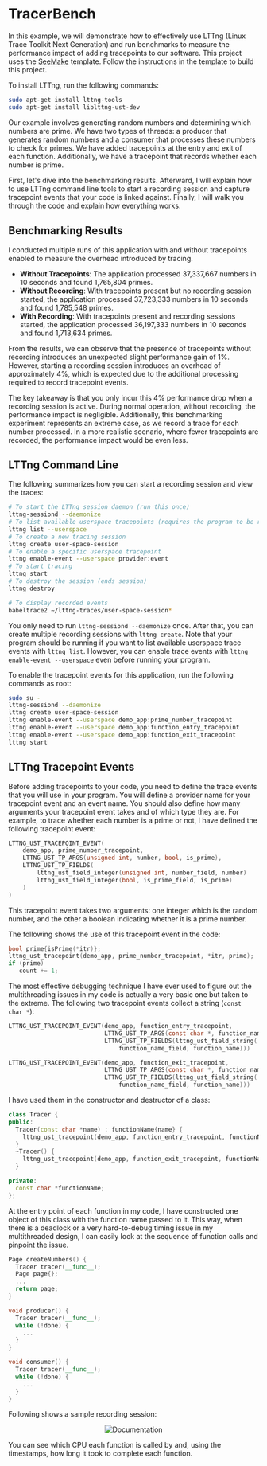 # TracerBench

In this example, we will demonstrate how to effectively use LTTng (Linux Trace
Toolkit Next Generation) and run benchmarks to measure the performance impact of
adding tracepoints to our software. This project uses the [SeeMake](https://github.com/MhmRhm/SeeMake)
template. Follow the instructions in the template to build this project.

To install LTTng, run the following commands:

```bash
sudo apt-get install lttng-tools
sudo apt-get install liblttng-ust-dev
```

Our example involves generating random numbers and determining which numbers are
prime. We have two types of threads: a producer that generates random numbers and
a consumer that processes these numbers to check for primes. We have added
tracepoints at the entry and exit of each function. Additionally, we have a
tracepoint that records whether each number is prime.

First, let's dive into the benchmarking results. Afterward, I will explain how to
use LTTng command line tools to start a recording session and capture tracepoint
events that your code is linked against. Finally, I will walk you through the
code and explain how everything works.

## Benchmarking Results

I conducted multiple runs of this application with and without tracepoints
enabled to measure the overhead introduced by tracing.

- **Without Tracepoints**: The application processed 37,337,667 numbers in 10
seconds and found 1,765,804 primes.
- **Without Recording**: With tracepoints present but no recording session
started, the application processed 37,723,333 numbers in 10 seconds and found
1,785,548 primes.
- **With Recording**: With tracepoints present and recording sessions started,
the application processed 36,197,333 numbers in 10 seconds and found 1,713,634
primes.

From the results, we can observe that the presence of tracepoints without
recording introduces an unexpected slight performance gain of 1%. However,
starting a recording session introduces an overhead of approximately 4%, which is
expected due to the additional processing required to record tracepoint events.

The key takeaway is that you only incur this 4% performance drop when a recording
session is active. During normal operation, without recording, the performance
impact is negligible. Additionally, this benchmarking experiment represents an
extreme case, as we record a trace for each number processed. In a more realistic
scenario, where fewer tracepoints are recorded, the performance impact would be
even less.

## LTTng Command Line

The following summarizes how you can start a recording session and view the
traces:

```bash
# To start the LTTng session daemon (run this once)
lttng-sessiond --daemonize
# To list available userspace tracepoints (requires the program to be running)
lttng list --userspace
# To create a new tracing session
lttng create user-space-session
# To enable a specific userspace tracepoint
lttng enable-event --userspace provider:event
# To start tracing
lttng start
# To destroy the session (ends session)
lttng destroy

# To display recorded events
babeltrace2 ~/lttng-traces/user-space-session*
```

You only need to run `lttng-sessiond --daemonize` once. After that, you can
create multiple recording sessions with `lttng create`. Note that your program
should be running if you want to list available userspace trace events with
`lttng list`. However, you can enable trace events with
`lttng enable-event --userspace` even before running your program.

To enable the tracepoint events for this application, run the following commands
as root:

```bash
sudo su -
lttng-sessiond --daemonize
lttng create user-space-session
lttng enable-event --userspace demo_app:prime_number_tracepoint
lttng enable-event --userspace demo_app:function_entry_tracepoint
lttng enable-event --userspace demo_app:function_exit_tracepoint
lttng start
```

## LTTng Tracepoint Events

Before adding tracepoints to your code, you need to define the trace events that
you will use in your program. You will define a provider name for your tracepoint
event and an event name. You should also define how many arguments your
tracepoint event takes and of which type they are. For example, to trace whether
each number is a prime or not, I have defined the following tracepoint event:

```c
LTTNG_UST_TRACEPOINT_EVENT(
    demo_app, prime_number_tracepoint,
    LTTNG_UST_TP_ARGS(unsigned int, number, bool, is_prime),
    LTTNG_UST_TP_FIELDS(
        lttng_ust_field_integer(unsigned int, number_field, number)
        lttng_ust_field_integer(bool, is_prime_field, is_prime)
    )
)
```

This tracepoint event takes two arguments: one integer which is the random
number, and the other a boolean indicating whether it is a prime number.

The following shows the use of this tracepoint event in the code:

```cpp
bool prime{isPrime(*itr)};
lttng_ust_tracepoint(demo_app, prime_number_tracepoint, *itr, prime);
if (prime) 
   count += 1;
```

The most effective debugging technique I have ever used to figure out the
multithreading issues in my code is actually a very basic one but taken to the
extreme. The following two tracepoint events collect a string (`const char *`):

```c
LTTNG_UST_TRACEPOINT_EVENT(demo_app, function_entry_tracepoint,
                           LTTNG_UST_TP_ARGS(const char *, function_name),
                           LTTNG_UST_TP_FIELDS(lttng_ust_field_string(
                               function_name_field, function_name)))

LTTNG_UST_TRACEPOINT_EVENT(demo_app, function_exit_tracepoint,
                           LTTNG_UST_TP_ARGS(const char *, function_name),
                           LTTNG_UST_TP_FIELDS(lttng_ust_field_string(
                               function_name_field, function_name)))
```

I have used them in the constructor and destructor of a class:

```cpp
class Tracer {
public:
  Tracer(const char *name) : functionName{name} {
    lttng_ust_tracepoint(demo_app, function_entry_tracepoint, functionName);
  }
  ~Tracer() {
    lttng_ust_tracepoint(demo_app, function_exit_tracepoint, functionName);
  }

private:
  const char *functionName;
};
```

At the entry point of each function in my code, I have constructed one object of
this class with the function name passed to it. This way, when there is a
deadlock or a very hard-to-debug timing issue in my multithreaded design, I can
easily look at the sequence of function calls and pinpoint the issue.

```cpp
Page createNumbers() {
  Tracer tracer(__func__);
  Page page{};
  ...
  return page;
}

void producer() {
  Tracer tracer(__func__);
  while (!done) {
    ...
  }
}

void consumer() {
  Tracer tracer(__func__);
  while (!done) {
    ...
  }
}
```

Following shows a sample recording session:

<p align="center"><img src="https://i.postimg.cc/3N5TZQBm/temp-Image9c-QBu-G.avif" alt="Documentation"></img></p>

You can see which CPU each function is called by and, using the timestamps, how
long it took to complete each function.
